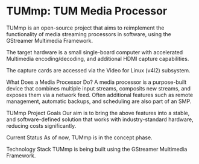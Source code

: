 # TUMmp: TUM Media Processor
TUMmp is an open-source project that aims to reimplement the functionality
of media streaming processors in software, using the GStreamer Multimedia
Framework.

The target hardware is a small single-board computer with accelerated
Multimedia encoding/decoding, and additional HDMI capture capabilities.

The capture cards are accessed via the Video for Linux (v4l2) subsystem.

What Does a Media Processor Do?
A media processor is a purpose-built device that combines multiple input streams,
composits new streams, and exposes them via a network feed. Often additional
features such as remote management, automatic backups, and scheduling are also part of an SMP.

TUMmp Project Goals
Our aim is to bring the above features into a stable, and
software-defined solution that works with industry-standard hardware, reducing
costs significantly.

Current Status
As of now, TUMmp is in the concept phase.

Technology Stack
TUMmp is being built using the GStreamer Multimedia Framework.
